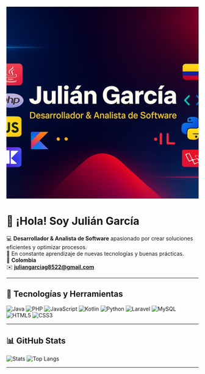 ![Banner](https://github.com/JulianGarciaG/JulianGarciaG/blob/main/Banner.png?raw=true)

# 👋 ¡Hola! Soy Julián García

💻 **Desarrollador & Analista de Software** apasionado por crear soluciones eficientes y optimizar procesos.  
🚀 En constante aprendizaje de nuevas tecnologías y buenas prácticas.  
📍 **Colombia**  
✉️ **[juliangarciag8522@gmail.com](mailto:juliangarciag8522@gmail.com)**  

---

## 🚀 Tecnologías y Herramientas

![Java](https://img.shields.io/badge/Java-ED8B00?style=for-the-badge&logo=openjdk&logoColor=white)
![PHP](https://img.shields.io/badge/PHP-777BB4?style=for-the-badge&logo=php&logoColor=white)
![JavaScript](https://img.shields.io/badge/JavaScript-F7DF1E?style=for-the-badge&logo=javascript&logoColor=black)
![Kotlin](https://img.shields.io/badge/Kotlin-7F52FF?style=for-the-badge&logo=kotlin&logoColor=white)
![Python](https://img.shields.io/badge/Python-3776AB?style=for-the-badge&logo=python&logoColor=white)
![Laravel](https://img.shields.io/badge/Laravel-FF2D20?style=for-the-badge&logo=laravel&logoColor=white)
![MySQL](https://img.shields.io/badge/MySQL-005C84?style=for-the-badge&logo=mysql&logoColor=white)
![HTML5](https://img.shields.io/badge/HTML5-E34F26?style=for-the-badge&logo=html5&logoColor=white)
![CSS3](https://img.shields.io/badge/CSS3-1572B6?style=for-the-badge&logo=css3&logoColor=white)

---

## 📊 GitHub Stats

![Stats](https://github-readme-stats.vercel.app/api?username=JulianGarciaG&show_icons=true&theme=radical)
![Top Langs](https://github-readme-stats.vercel.app/api/top-langs/?username=JulianGarciaG&layout=compact&theme=radical)

---

